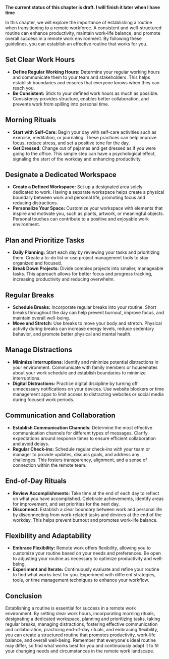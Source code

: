 **The current status of this chapter is draft. I will finish it later when I have time**

In this chapter, we will explore the importance of establishing a routine when transitioning to a remote workforce. A consistent and well-structured routine can enhance productivity, maintain work-life balance, and promote overall success in a remote work environment. By following these guidelines, you can establish an effective routine that works for you.

Set Clear Work Hours
--------------------

* **Define Regular Working Hours:** Determine your regular working hours and communicate them to your team and stakeholders. This helps establish boundaries and ensures that everyone knows when they can reach you.
* **Be Consistent:** Stick to your defined work hours as much as possible. Consistency provides structure, enables better collaboration, and prevents work from spilling into personal time.

Morning Rituals
---------------

* **Start with Self-Care:** Begin your day with self-care activities such as exercise, meditation, or journaling. These practices can help improve focus, reduce stress, and set a positive tone for the day.
* **Get Dressed:** Change out of pajamas and get dressed as if you were going to the office. This simple step can have a psychological effect, signaling the start of the workday and enhancing productivity.

Designate a Dedicated Workspace
-------------------------------

* **Create a Defined Workspace:** Set up a designated area solely dedicated to work. Having a separate workspace helps create a physical boundary between work and personal life, promoting focus and reducing distractions.
* **Personalize Your Space:** Customize your workspace with elements that inspire and motivate you, such as plants, artwork, or meaningful objects. Personal touches can contribute to a positive and enjoyable work environment.

Plan and Prioritize Tasks
-------------------------

* **Daily Planning:** Start each day by reviewing your tasks and prioritizing them. Create a to-do list or use project management tools to stay organized and focused.
* **Break Down Projects:** Divide complex projects into smaller, manageable tasks. This approach allows for better focus and progress tracking, increasing productivity and reducing overwhelm.

Regular Breaks
--------------

* **Schedule Breaks:** Incorporate regular breaks into your routine. Short breaks throughout the day can help prevent burnout, improve focus, and maintain overall well-being.
* **Move and Stretch:** Use breaks to move your body and stretch. Physical activity during breaks can increase energy levels, reduce sedentary behavior, and promote better physical and mental health.

Manage Distractions
-------------------

* **Minimize Interruptions:** Identify and minimize potential distractions in your environment. Communicate with family members or housemates about your work schedule and establish boundaries to minimize interruptions.
* **Digital Distractions:** Practice digital discipline by turning off unnecessary notifications on your devices. Use website blockers or time management apps to limit access to distracting websites or social media during focused work periods.

Communication and Collaboration
-------------------------------

* **Establish Communication Channels:** Determine the most effective communication channels for different types of messages. Clarify expectations around response times to ensure efficient collaboration and avoid delays.
* **Regular Check-ins:** Schedule regular check-ins with your team or manager to provide updates, discuss goals, and address any challenges. This fosters transparency, alignment, and a sense of connection within the remote team.

End-of-Day Rituals
------------------

* **Review Accomplishments:** Take time at the end of each day to reflect on what you have accomplished. Celebrate achievements, identify areas for improvement, and set priorities for the next day.
* **Disconnect:** Establish a clear boundary between work and personal life by disconnecting from work-related tasks and devices at the end of the workday. This helps prevent burnout and promotes work-life balance.

Flexibility and Adaptability
----------------------------

* **Embrace Flexibility:** Remote work offers flexibility, allowing you to customize your routine based on your needs and preferences. Be open to adjusting your routine as necessary to optimize productivity and well-being.
* **Experiment and Iterate:** Continuously evaluate and refine your routine to find what works best for you. Experiment with different strategies, tools, or time management techniques to enhance your workflow.

Conclusion
----------

Establishing a routine is essential for success in a remote work environment. By setting clear work hours, incorporating morning rituals, designating a dedicated workspace, planning and prioritizing tasks, taking regular breaks, managing distractions, fostering effective communication and collaboration, practicing end-of-day rituals, and embracing flexibility, you can create a structured routine that promotes productivity, work-life balance, and overall well-being. Remember that everyone's ideal routine may differ, so find what works best for you and continuously adapt it to fit your changing needs and circumstances in the remote work landscape.
